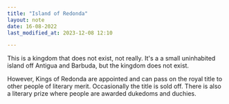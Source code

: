 ```yaml
---
title: "Island of Redonda"
layout: note
date: 16-08-2022
last_modified_at: 2023-12-08 12:10

---
```


This is a kingdom that does not exist, not really. It's a a small uninhabited island off Antigua and Barbuda, but the kingdom does not exist.

However, Kings of Redonda are appointed and can pass on the royal title to other people of literary merit. Occasionally the title is sold off. There is also a literary prize where people are awarded dukedoms and duchies.
